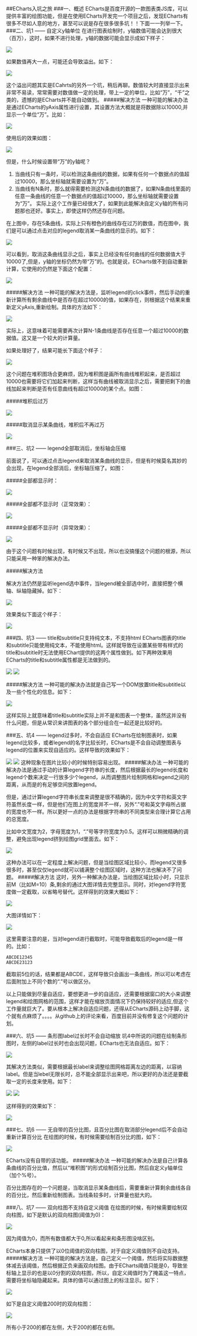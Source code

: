 ##ECharts入坑之旅
###一、概述
ECharts是百度开源的一款图表类JS库，可以提供丰富的绘图功能，但是在使用ECharts开发完一个项目之后，发现ECharts有很多不尽如人意的地方，甚至可以说是存在很多很多坑！！下面一一列举一下。
###二、坑1 —— 自定义y轴单位
在进行图表绘制时，y轴数值可能会达到很大（百万），这时，如果不进行处理，y轴的数据可能会显示成如下样子：

![](http://i.imgur.com/5Rzo5gZ.jpg)

如果数值再大一点，可能还会导致溢出。如下：

![](http://i.imgur.com/ohVd3JA.png)

这个溢出问题其实是ECahrts的另外一个坑，稍后再聊。数值较大时直接显示出来非常不易读，常常需要对数值做一定的处理，带上一定的单位，比如“万”，“千”之类的，遗憾的是ECharts并不能自动做到。
#####解决方法
一种可能的解决办法是通过ECharts的yAxis属性进行设置，其设置方法大概就是将数据除以10000,并显示一个单位“万”。比如：

![](http://i.imgur.com/zLWz641.jpg)

使用后的效果如图：

![](http://i.imgur.com/K3YcAyE.jpg)

但是，什么时候设置带“万”的y轴呢？

1. 当曲线只有一条时，可以检测这条曲线的数据，如果有任何一个数据点的值超过10000，那么坐标轴就需要设置为“万”。
2. 当曲线有N条时，那么就得需要检测这N条曲线的数据了，如果N条曲线里面的任意一条曲线的任意一个数据点的值超过10000，那么坐标轴就需要设置为“万”。
实际上这个工作量已经很大了，如果到此能解决自定义y轴的所有问题那也还好。事实上，即使这样仍然还存在问题。

在上图中，存在5条曲线，实际上只有橙色的曲线存在过万的数值，而在图中，我们是可以通过点击对应的legend取消某一条曲线的显示的。如下：

![](http://i.imgur.com/7uLOWei.jpg)

可以看到，取消这条曲线显示之后，事实上已经没有任何曲线的任何数据值大于10000了,但是，y轴的坐标仍然为带“万”的。也就是说，ECharts做不到自动重新计算，它使用的仍然是下面这个配置：

![](http://i.imgur.com/zLWz641.jpg)

#####解决方法
一种可能的解决方法是，监听legend的click事件，然后手动的重新计算所有剩余曲线中是否存在超过10000的值，如果存在，则根据这个结果来重新定义yAxis,重新绘制。具体的方法如下：

![](http://i.imgur.com/AkhQUJv.jpg)

实际上，这意味着可能需要再次计算N-1条曲线是否存在任意一个超过10000的数据值。这又是一个较大的计算量。

如果处理好了，结果可能长下面这个样子：

![](http://i.imgur.com/w7EULbd.jpg)

这个问题在堆积图场合更麻烦，因为堆积图是画所有曲线堆积起来，是否超过10000也需要将它们加起来判断，这样当有曲线被取消显示之后，需要把剩下的曲线加起来判断是否有任意曲线有超过10000的某个点。如图：

#####堆积后过万

![](http://i.imgur.com/RNo2TSK.jpg)

#####取消显示某条曲线，堆积后不再过万

![](http://i.imgur.com/cJ46vh9.jpg)

###三、坑2 —— legend全部取消后，坐标轴会压缩

前面说了，可以通过点击legend来取消某条曲线的显示，但是有时候莫名其妙的会出现，在legend全部消后，坐标轴压缩了。如图：

#####全部都显示时：

![](http://i.imgur.com/QM1mmV7.jpg)


#####全部都不显示时（正常效果）：

![](http://i.imgur.com/lyvc8Pm.jpg)

#####全部都不显示时（异常效果）：

![](http://i.imgur.com/ZaykUQk.jpg)

由于这个问题有时候出现，有时候又不出现，所以也没搞懂这个问题的根源，所以只能采用一种笨的解决办法。

#####解决方法

解决方法仍然是监听legend选中事件，当legend被全部选中时，直接把整个横轴、纵轴隐藏掉。如下：

![](http://i.imgur.com/nApLQQm.jpg)

效果类似下面这个样子：

![](http://i.imgur.com/uxICjOK.jpg)

###四、坑3 —— title和subtitle只支持纯文本，不支持html
ECharts图表的title和subtitle只能使用纯文本，不能使用html。这样就导致在设置某些带有样式的title和subtitle时无法使用EChart提供的这两个属性做到。如下两种效果用ECharts的title和subtitle属性都是无法做到的。

![](http://i.imgur.com/zG0WB2v.jpg)
![](http://i.imgur.com/q2SNM8S.jpg)

#####解决方法
一种可能的解决办法就是自己写一个DOM放置title和subtitle以及一些个性化的信息。如下：

![](http://i.imgur.com/FabCCaS.jpg)

这样实际上就意味着title和subtitle实际上并不是和图表一个整体，虽然这并没有什么问题，但是从常识来讲图表的各个部分组合在一起还是比较好的。

###五、坑4 —— legend过多时，不会自适应
ECharts在绘制图表时，如果legend比较多，或者legend的名字比较长时，ECharts是不会自动调整图表与legend的位置来实现自适应的。这样导致的效果如下：

![](http://i.imgur.com/ZTf9PQ2.jpg)
![](http://i.imgur.com/TVkUkaj.jpg)
这种现象在图片比较小的时候特别容易出现。
#####解决办法
一种可能的解决办法是通过手动的计算legend字符串的长度，然后根据最长的legend长度和legend个数来决定一行放多少个legend，从而调整图片绘制网格和legend之间的距离，从而是的有足够空间放置legend。

但是，通过计算legend字符串长度来调整是很不精确的，因为中文字符和英文字符虽然长度一样，但是他们在图上的宽度并不一样，另外“.”号和英文字母所占据的宽度也不一样。所以更好一点的办法是根据字符串的不同类型来合理计算它占用的总宽度。

比如中文宽度为2，字母宽度为1，“.”号等字符宽度为0.5。这样可以稍微精确的调整，避免出现legend挤到绘图grid里面去。如下：

![](http://i.imgur.com/FUDIM44.jpg)

这种办法可以在一定程度上解决问题，但是当绘图区域比较小，而legend又很多很多时，甚至仅仅legend就可以铺满整个绘图区域时，这种方法也解决不了问题。
#####解决方法
这时，另外一种解决办法是，当绘图区域比较小时，只显示前M（比如M=10）条,剩余的通过大图详情去完整显示。同时，对legend字符宽度做一定截取，以省略号替代。这样得到的效果大概如下：

![](http://i.imgur.com/4NfCs4y.jpg)

大图详情如下：

![](http://i.imgur.com/y0Msbo3.jpg)

这里需要注意的是，当对legend进行截取时，可能导致截取后的legend是一样的。比如：

	ABCDE12345
	ABCDE23123

截取前5位的话，结果都是ABCDE，这样导致只会画出一条曲线，所以可以考虑在后面附加上不同个数的“.”号以做区分。

以上只能做到尽量自适应，要想更进一步的自适应，还需要根据窗口的大小来调整legend和绘图网格的范围，这样才能在缩放页面情况下仍保持较好的适应,但这个工作量就巨大了。要从根本上解决自适应问题，还得从ECharts源码上动手脚，这个就有点麻烦了。。。。从github上的评论来看，百度目前并没有修复这个问题的计划。

###六、坑5 —— 条形图label过长时不会自动缩放
坑4中所说的问题在绘制条形图时，左侧的label过长时也会出现问题，ECharts也无法自适应。如下：

![](http://i.imgur.com/g5k0J2X.jpg)

其解决方法类似，需要根据最长label来调整绘图网格距离左边的距离，以容纳label。但是当lebel无限长时，总不能全部显示出来吧，所以更好的办法还是要截取一定的长度来使用。如下：

![](http://i.imgur.com/nKqpCQc.jpg)
![](http://i.imgur.com/2J7WNkL.jpg)

这样得到的效果如下：

![](http://i.imgur.com/wVQPwfd.jpg)

###七、坑6 —— 无自带的百分比图，且百分比图在取消部分legend后不会自动重新计算百分比
在绘图的时候，有时候需要绘制百分比的图，如下：

![](http://i.imgur.com/uHqDxKJ.jpg)

ECharts没有自带的该功能。
#####解决办法
一种可能的解决办法是自己计算各条曲线的百分比值，然后以“堆积图”的形式绘制百分比图，然后自定义y轴单位（加个%号）。

百分比图存在的一个问题是，当取消显示某条曲线后，需要重新计算剩余曲线各自的百分比，然后重新绘制图表。当线条较多时，计算量也挺大的。

###八、坑7 —— 双向柱图不支持自定义阈值
在绘图的时候，有时候需要绘制双向柱图，如下是默认的双向柱图(阈值为0)：

![](http://i.imgur.com/L4B6Uyz.png)

因为阈值为0，而所有数值都大于0,所以看起来和条形图没啥区别。

ECharts本身只提供了以0位阈值的双向柱图，对于自定义阈值则不自动支持。
#####解决方法
一种可能的解决方法是，自己定义一个阈值，然后将实际数据整体减去该阈值，然后根据正负来画双向柱图。由于ECharts阈值只能是0，导致坐标轴上显示的也是以0分割的双向柱图，所以，自定义阈值时为了掩盖这一特点，需要将坐标轴隐藏起来。具体的值可以通过图上的标注显示。如下：

![](http://i.imgur.com/1VWRfI9.jpg)

如下是自定义阈值200时的双向柱图：

![](http://i.imgur.com/hKtXtwN.jpg)

所有小于200的都在左侧，大于200的都在右侧。